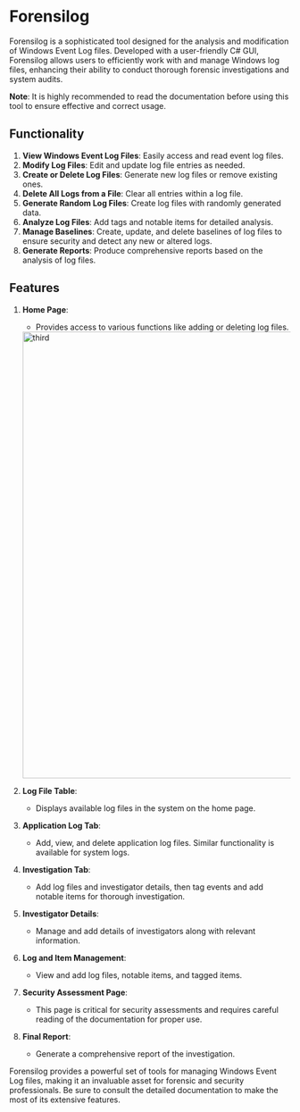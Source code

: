 # Forensilog

Forensilog is a sophisticated tool designed for the analysis and modification of Windows Event Log files. Developed with a user-friendly C# GUI, Forensilog allows users to efficiently work with and manage Windows log files, enhancing their ability to conduct thorough forensic investigations and system audits.

**Note**: It is highly recommended to read the documentation before using this tool to ensure effective and correct usage.

## Functionality

1. **View Windows Event Log Files**: Easily access and read event log files.
2. **Modify Log Files**: Edit and update log file entries as needed.
3. **Create or Delete Log Files**: Generate new log files or remove existing ones.
4. **Delete All Logs from a File**: Clear all entries within a log file.
5. **Generate Random Log Files**: Create log files with randomly generated data.
6. **Analyze Log Files**: Add tags and notable items for detailed analysis.
7. **Manage Baselines**: Create, update, and delete baselines of log files to ensure security and detect any new or altered logs.
8. **Generate Reports**: Produce comprehensive reports based on the analysis of log files.

## Features

1. **Home Page**: 
   - Provides access to various functions like adding or deleting log files.
   <img src="images/reimage1.png" alt="third" width="800">

2. **Log File Table**:
   - Displays available log files in the system on the home page.

3. **Application Log Tab**:
   - Add, view, and delete application log files. Similar functionality is available for system logs.

4. **Investigation Tab**:
   - Add log files and investigator details, then tag events and add notable items for thorough investigation.

5. **Investigator Details**:
   - Manage and add details of investigators along with relevant information.

6. **Log and Item Management**:
   - View and add log files, notable items, and tagged items.

7. **Security Assessment Page**:
   - This page is critical for security assessments and requires careful reading of the documentation for proper use.

8. **Final Report**:
   - Generate a comprehensive report of the investigation.

Forensilog provides a powerful set of tools for managing Windows Event Log files, making it an invaluable asset for forensic and security professionals. Be sure to consult the detailed documentation to make the most of its extensive features.
